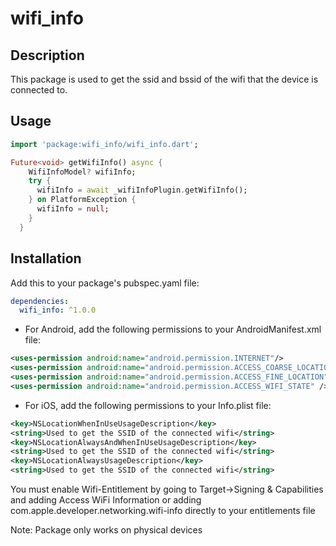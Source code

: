 # wifi_info

## Description
This package is used to get the ssid and bssid of the wifi that the device is connected to.

## Usage
```dart
import 'package:wifi_info/wifi_info.dart';

Future<void> getWifiInfo() async {
    WifiInfoModel? wifiInfo;
    try {
      wifiInfo = await _wifiInfoPlugin.getWifiInfo();
    } on PlatformException {
      wifiInfo = null;
    }
  }
```

## Installation

Add this to your package's pubspec.yaml file:

```yaml
dependencies:
  wifi_info: ^1.0.0
```

- For Android, add the following permissions to your AndroidManifest.xml file:
```xml
<uses-permission android:name="android.permission.INTERNET"/>
<uses-permission android:name="android.permission.ACCESS_COARSE_LOCATION"/>
<uses-permission android:name="android.permission.ACCESS_FINE_LOCATION"/>
<uses-permission android:name="android.permission.ACCESS_WIFI_STATE" />
```

- For iOS, add the following permissions to your Info.plist file:
```xml
<key>NSLocationWhenInUseUsageDescription</key>
<string>Used to get the SSID of the connected wifi</string>
<key>NSLocationAlwaysAndWhenInUseUsageDescription</key>
<string>Used to get the SSID of the connected wifi</string>
<key>NSLocationAlwaysUsageDescription</key>
<string>Used to get the SSID of the connected wifi</string>
```

You must enable Wifi-Entitlement by going to Target->Signing & Capabilities and adding Access WiFi Information or adding <key>com.apple.developer.networking.wifi-info</key> <true/> directly to your entitlements file

Note: Package only works on physical devices



